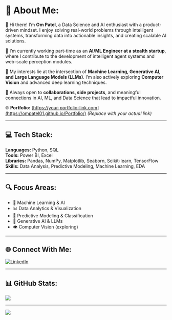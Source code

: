 # 💫 About Me:
👋 Hi there! I’m **Om Patel**, a Data Science and AI enthusiast with a product-driven mindset. I enjoy solving real-world problems through intelligent systems, transforming data into actionable insights, and creating scalable AI solutions.

🚀 I’m currently working part-time as an **AI/ML Engineer at a stealth startup**, where I contribute to the development of intelligent agent systems and web-scale perception modules.

🧠 My interests lie at the intersection of **Machine Learning, Generative AI, and Large Language Models (LLMs)**. I’m also actively exploring **Computer Vision** and advanced deep learning techniques.

🌱 Always open to **collaborations, side projects**, and meaningful connections in AI, ML, and Data Science that lead to impactful innovation.

🌐 **Portfolio:** [https://your-portfolio-link.com](https://ompatel01.github.io/Portfolio/) *(Replace with your actual link)*

---

## 💻 Tech Stack:
**Languages:** Python, SQL  
**Tools:** Power BI, Excel  
**Libraries:** Pandas, NumPy, Matplotlib, Seaborn, Scikit-learn, TensorFlow  
**Skills:** Data Analysis, Predictive Modeling, Machine Learning, EDA

---

## 🔍 Focus Areas:
- 🤖 Machine Learning & AI
- 📊 Data Analytics & Visualization
- 🧩 Predictive Modeling & Classification
- 🧠 Generative AI & LLMs
- 👁️ Computer Vision (exploring)

---

## 🌐 Connect With Me:
[![LinkedIn](https://img.shields.io/badge/LinkedIn-%230077B5.svg?logo=linkedin&logoColor=white)](https://linkedin.com/in/om-patel-tech)  

---

## 📊 GitHub Stats:
![](https://github-readme-stats.vercel.app/api?username=OmPatel01&theme=default&hide_border=false&include_all_commits=true&count_private=false)

<!-- Optional: Add more stats below if needed -->
<!-- ![](https://github-readme-streak-stats.herokuapp.com/?user=OmPatel01&theme=default&hide_border=false) -->
<!-- ![](https://github-readme-stats.vercel.app/api/top-langs/?username=OmPatel01&theme=default&hide_border=false&layout=compact) -->

---

[![](https://visitcount.itsvg.in/api?id=OmPatel01&icon=5&color=0)](https://visitcount.itsvg.in)
